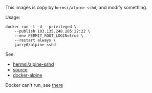 
This images is copy by `hermsi/alpine-sshd`, and modify something.


Usage:

```
docker run -t -d --privileged \
    --publish 103.135.248.205:22:22 \
    --env PERMIT_ROOT_LOGIN=true \
    --restart always \
    jarry6/alpine-sshd
```

See:

- [hermsi/alpine-sshd](https://hub.docker.com/r/hermsi/alpine-sshd)
- [source](https://www.github.com/Hermsi1337/docker-sshd)
- [docker-alpine](http://pushorigin.ru/docker/alpine)


Docker can't run, see [there](https://github.com/gliderlabs/docker-alpine/issues/183#issuecomment-420113311)

